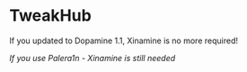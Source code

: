 # TweakHub
If you updated to Dopamine 1.1, Xinamine is no more required!

*If you use Palera1n - Xinamine is still needed*
